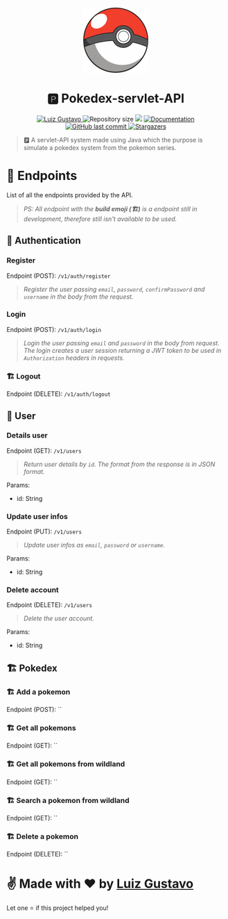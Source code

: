<p align="center">
   <img src="./.github/pokemon-logo.png" width="150"/>
</p>

<h1 align="center"> 🅿️ Pokedex-servlet-API</h1>

<p align="center">
	<a href="https://www.linkedin.com/in/luiz-gustavo-56146b1a5/">
      <img alt="Luiz Gustavo" src="https://img.shields.io/badge/-LuizGustavo-f43c2c?style=flat&logo=Linkedin&logoColor=white" />
   </a>
  <img alt="Repository size" src="https://img.shields.io/github/repo-size/tonicprism/pokemon-servlet?color=f43c2c">

  <img src="https://img.shields.io/badge/version-1.0.0-f43c2c.svg?cacheSeconds=2592000" />
  <a href="https://github.com/tonicprism/pokemon-servlet/#readme">
    <img alt="Documentation" src="https://img.shields.io/badge/documentation-yes-f43c2c.svg" target="_blank" />
  </a>
   <a href="https://github.com/tonicprism/pokemon-servlet/commits/master">
      <img alt="GitHub last commit" src="https://img.shields.io/github/last-commit/tonicprism/pokemon-servlet?color=f43c2c">
  </a>
   <a href="https://github.com/tonicprism/pokemon-servlet/stargazers">
      <img alt="Stargazers" src="https://img.shields.io/github/stars/tonicprism/pokemon-servlet?color=f43c2c&logo=github">
   </a>
</p>

> 🅿️ A servlet-API system made using Java which the purpose is simulate a pokedex system from the pokemon series.

#

# 📕 Endpoints

List of all the endpoints provided by the API.

> _PS: All endpoint with the **build emoji (🏗️)** is a endpoint still in development, therefore still isn't available to be used._

## 🔐 Authentication

### **Register**

Endpoint (POST): `/v1/auth/register`

> _Register the user passing `email`, `password`, `confirmPassword` and `username` in the body from the request._

### **Login**

Endpoint (POST): `/v1/auth/login`

> _Login the user passing `email` and `password` in the body from request. The login creates a user session returning a JWT token to be used in `Authorization` headers in requests._

### **🏗️ Logout**

Endpoint (DELETE): `/v1/auth/logout`

>

## 👱 User

### **Details user**

Endpoint (GET): `/v1/users`

> _Return user details by `id`. The format from the response is in JSON format._

Params:

- id: String

### **Update user infos**

Endpoint (PUT): `/v1/users`

> _Update user infos as `email`, `password` or `username`._

Params:

- id: String

### **Delete account**

Endpoint (DELETE): `/v1/users`

> _Delete the user account._

Params:

- id: String

## 🏗️ Pokedex

### **🏗️ Add a pokemon**

Endpoint (POST): ``

>

### **🏗️ Get all pokemons**

Endpoint (GET): ``

>

### **🏗️ Get all pokemons from wildland**

Endpoint (GET): ``

>

### **🏗️ Search a pokemon from wildland**

Endpoint (GET): ``

>

### 🏗️ Delete a pokemon

Endpoint (DELETE): ``

>

# ✌ Made with ❤️ by [Luiz Gustavo](https://github.com/tonicprism/)

Let one ⭐️ if this project helped you!
